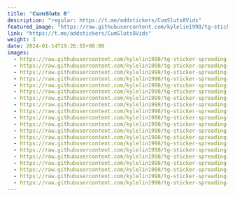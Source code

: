```yaml
---
title: "𝗖𝘂𝗺𝗦𝗹𝘂𝘁𝘀 𝟴"
description: "regular: https://t.me/addstickers/CumSluts8Vids"
featured_image: "https://raw.githubusercontent.com/kylelin1998/tg-sticker-spreading-worldwide-images/main/img/21c29698-c34a-41f5-b169-36a0c2a9343a.jpg"
link: "https://t.me/addstickers/CumSluts8Vids"
weight: 3
date: 2024-01-14T19:26:55+08:00
images:
  - https://raw.githubusercontent.com/kylelin1998/tg-sticker-spreading-worldwide-images/main/img/21c29698-c34a-41f5-b169-36a0c2a9343a.jpg
  - https://raw.githubusercontent.com/kylelin1998/tg-sticker-spreading-worldwide-images/main/img/53beebdf-f3dd-476d-a4f4-9122b60425cc.jpg
  - https://raw.githubusercontent.com/kylelin1998/tg-sticker-spreading-worldwide-images/main/img/4b0c793a-28f1-47fb-b18c-ac10db0bbc3c.jpg
  - https://raw.githubusercontent.com/kylelin1998/tg-sticker-spreading-worldwide-images/main/img/27bedaf8-e414-4c03-af43-0575dd21f855.jpg
  - https://raw.githubusercontent.com/kylelin1998/tg-sticker-spreading-worldwide-images/main/img/610170ae-7385-4b51-9d1c-42698bec2bb9.jpg
  - https://raw.githubusercontent.com/kylelin1998/tg-sticker-spreading-worldwide-images/main/img/ff814405-2a1c-4d2c-8b29-772a52232740.jpg
  - https://raw.githubusercontent.com/kylelin1998/tg-sticker-spreading-worldwide-images/main/img/dac00fe2-837d-42bc-bd9e-c33370dcb41f.jpg
  - https://raw.githubusercontent.com/kylelin1998/tg-sticker-spreading-worldwide-images/main/img/ae6838ee-b826-44f5-8fc0-70f1b5d1f076.jpg
  - https://raw.githubusercontent.com/kylelin1998/tg-sticker-spreading-worldwide-images/main/img/e9479c52-d875-402e-b1d6-2d493e16c07f.jpg
  - https://raw.githubusercontent.com/kylelin1998/tg-sticker-spreading-worldwide-images/main/img/925c36f4-e6f6-459e-a030-ce675d0ff8d2.jpg
  - https://raw.githubusercontent.com/kylelin1998/tg-sticker-spreading-worldwide-images/main/img/613da1ce-dbfd-4351-833b-05ff167bcb67.jpg
  - https://raw.githubusercontent.com/kylelin1998/tg-sticker-spreading-worldwide-images/main/img/352218d0-1332-4849-a9c5-248635066cb3.jpg
  - https://raw.githubusercontent.com/kylelin1998/tg-sticker-spreading-worldwide-images/main/img/a45d50fb-7651-48b7-9a2e-17d5d237451a.jpg
  - https://raw.githubusercontent.com/kylelin1998/tg-sticker-spreading-worldwide-images/main/img/a1e1dabc-496e-4ca5-a4aa-0d347ba948dd.jpg
  - https://raw.githubusercontent.com/kylelin1998/tg-sticker-spreading-worldwide-images/main/img/0e169c18-74b5-4578-af43-8a6c2270dcb3.jpg
  - https://raw.githubusercontent.com/kylelin1998/tg-sticker-spreading-worldwide-images/main/img/194297f7-6f6f-4ef4-b3ad-320556d13acb.jpg
  - https://raw.githubusercontent.com/kylelin1998/tg-sticker-spreading-worldwide-images/main/img/498c992f-7167-4df9-be08-6f7c1a0694f9.jpg
  - https://raw.githubusercontent.com/kylelin1998/tg-sticker-spreading-worldwide-images/main/img/b8c3757f-d88c-4834-bd97-e7c8e2eacb52.jpg
  - https://raw.githubusercontent.com/kylelin1998/tg-sticker-spreading-worldwide-images/main/img/37a0f053-5caa-4a26-8537-693b41a955db.jpg
  - https://raw.githubusercontent.com/kylelin1998/tg-sticker-spreading-worldwide-images/main/img/ed9a4951-5a1b-4c5a-8a12-74696fbc5a45.jpg
---
```

